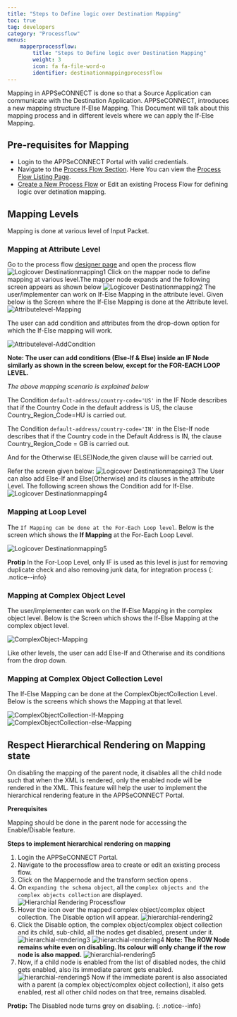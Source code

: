 ```yaml
---
title: "Steps to Define logic over Destination Mapping"
toc: true
tag: developers
category: "Processflow"
menus: 
    mapperprocessflow:
        title: "Steps to Define logic over Destination Mapping"
        weight: 3
        icon: fa fa-file-word-o
        identifier: destinationmappingprocessflow
---
```


Mapping in APPSeCONNECT is done so that a Source Application can communicate with the Destination Application. APPSeCONNECT, introduces a new mapping structure If-Else Mapping. This Document will talk about this mapping process and in different levels where we can apply the If-Else Mapping.

## Pre-requisites for Mapping
* Login to the APPSeCONNECT Portal with valid credentials.
* Navigate to the [Process Flow Section](/processflow/overview-of-processflow/). Here You can view the [Process Flow Listing Page](/processflow/processflow-listing-page/).
* [Create a New Process Flow](/processflow/creating-processflow/) or Edit an existing Process Flow for defining logic over 
detination mapping. 

## Mapping Levels

Mapping is done at various level of Input Packet. 

### Mapping at Attribute Level

Go to the process flow [designer page](/processflow/designer-processflow/) and open the process flow
![Logicover Destinationmapping1](../../staticfiles/processflow/media/mapper/logicover-destinationmapping1.PNG)
Click on the mapper node to define mapping at various level.The mapper node expands and the following screen appears as shown below
![Logicover Destinationmapping2](../../staticfiles/processflow/media/mapper/logicover-destinationmapping2.PNG)
The user/implementer can work on If-Else Mapping in the attribute level. Given below is the Screen where the If-Else Mapping is done at the Attribute level.  
![Attributelevel-Mapping](/staticfiles/Transformation/media/Attributelevel-Mapping.png)

The user can add condition and attributes from the drop-down option for which the If-Else mapping will work.

![Attributelevel-AddCondition](/staticfiles/Transformation/media/Attributelevel-AddCondition.png)

**Note: The user can add conditions (Else-If & Else) inside an IF Node similarly as shown in the screen below, except for the FOR-EACH LOOP LEVEL.**

*The above mapping scenario is explained below*

The Condition `default-address/country-code='US'` in the IF Node describes that if the Country Code in the default address is US, the clause Country_Region_Code=HU is carried out.

The Condition `default-address/country-code='IN'` in the Else-If node describes that if the Country code in the Default Address is IN, the clause Country_Region_Code = GB is carried out.

And for the Otherwise (ELSE)Node,the given clause will be carried out.

Refer the screen given below:
![Logicover Destinationmapping3](../../staticfiles/processflow/media/mapper/logicover-destinationmapping3.PNG)
The User can also add Else-If and Else(Otherwise) and its clauses in the attribute Level. The following screen shows the Condition add for If-Else.  
![Logicover Destinationmapping4](../../staticfiles/processflow/media/mapper/logicover-destinationmapping4.PNG)

### Mapping at Loop Level

The `If Mapping can be done at the For-Each Loop level`. Below is the screen which shows the **If Mapping** at the For-Each Loop Level.  

![Logicover Destinationmapping5](../../staticfiles/processflow/media/mapper/logicover-destinationmapping5.PNG)

**Protip** In the For-Loop Level, only IF is used as this level is just for removing duplicate check and also removing junk data, for integration process 
{: .notice--info}

### Mapping at Complex Object Level

The user/implementer can work on the If-Else Mapping in the complex object level. 
Below is the Screen which shows the If-Else Mapping at the complex object level.  

![ComplexObject-Mapping](/staticfiles/Transformation/media/ComplexObject-Mapping.png)

Like other levels, the user can add Else-If and Otherwise and its conditions from the drop down. 

### Mapping at Complex Object Collection  Level

The If-Else Mapping can be done at the ComplexObjectCollection Level. Below is the screens which shows the Mapping at that level.  

![ComplexObjectCollection-If-Mapping](/staticfiles/Transformation/media/ComplexObjectCollection-If-Mapping.png)  
![ComplexObjectCollection-else-Mapping](/staticfiles/Transformation/media/ComplexObjectCollection-else-Mapping.png)

## Respect Hierarchical Rendering on Mapping state

On disabling the mapping of the parent node, it disables all the child node such that when the XML is rendered, 
only the enabled node will be rendered in the XML. This feature will help the user to implement
the hierarchical rendering feature in the APPSeCONNECT Portal.

**Prerequisites**

Mapping should be done in the parent node for accessing the Enable/Disable feature.

**Steps to implement hierarchical rendering on mapping**
1.	Login the APPSeCONNECT Portal.
2.	Navigate to the processflow area to create or edit an existing process flow.
3.	Click on the Mappernode and the transform section opens .
4.  On `expanding the schema object`, all the `complex objects and the complex objects collection` are displayed.
   ![Hierarchial Rendering Processflow](../../staticfiles/processflow/media/mapper/hierarchial-rendering-processflow.PNG)
5.	Hover the icon over the mapped complex object/complex object collection. The Disable option will appear. 
    ![hierarchial-rendering2](/staticfiles/Transformation/media/hierarchial-rendering2.png)    
8.	Click the Disable option, the complex object/complex object collection and its child, sub-child, 
    all the nodes get disabled, present under it.
    ![hierarchial-rendering3](/staticfiles/Transformation/media/hierarchial-rendering3.png) 
    ![hierarchial-rendering4](/staticfiles/Transformation/media/hierarchial-rendering4.png) 
**Note: The ROW Node remains white even on disabling. Its colour will only change if the row node is also mapped.**
    ![hierarchial-rendering5](/staticfiles/Transformation/media/hierarchial-rendering5.png) 
9.	Now, if a child node is enabled from the list of disabled nodes, the child gets enabled, also its immediate parent gets enabled.
    ![hierarchial-rendering5](/staticfiles/Transformation/media/hierarchial-rendering6.png) 
Now if the immediate parent is also associated with a parent (a complex object/complex object collection), it also gets 
enabled, rest all other child nodes on that tree, remains disabled. 

**Protip:** The Disabled node turns grey on disabling.
{: .notice--info} 

